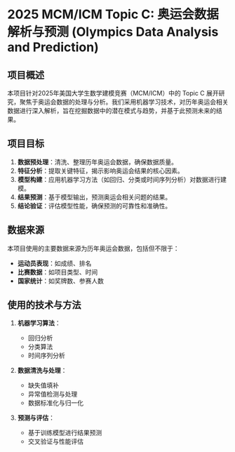 # 2025 MCM/ICM Topic C: 奥运会数据解析与预测 (Olympics Data Analysis and Prediction)

## 项目概述

本项目针对2025年美国大学生数学建模竞赛（MCM/ICM）中的 Topic C 展开研究，聚焦于奥运会数据的处理与分析。我们采用机器学习技术，对历年奥运会相关数据进行深入解析，旨在挖掘数据中的潜在模式与趋势，并基于此预测未来的结果。

## 项目目标

1. **数据预处理**：清洗、整理历年奥运会数据，确保数据质量。
2. **特征分析**：提取关键特征，揭示影响奥运会结果的核心因素。
3. **模型构建**：应用机器学习方法（如回归、分类或时间序列分析）对数据进行建模。
4. **结果预测**：基于模型输出，预测奥运会相关问题的结果。
5. **结论验证**：评估模型性能，确保预测的可靠性和准确性。

## 数据来源

本项目使用的主要数据来源为历年奥运会数据，包括但不限于：

- **运动员表现**：如成绩、排名
- **比赛数据**：如项目类型、时间
- **国家统计**：如奖牌数、参赛人数

## 使用的技术与方法

1. **机器学习算法**：
   - 回归分析
   - 分类算法
   - 时间序列分析

2. **数据清洗与处理**：
   - 缺失值填补
   - 异常值检测与处理
   - 数据标准化与归一化

3. **预测与评估**：
   - 基于训练模型进行结果预测
   - 交叉验证与性能评估


